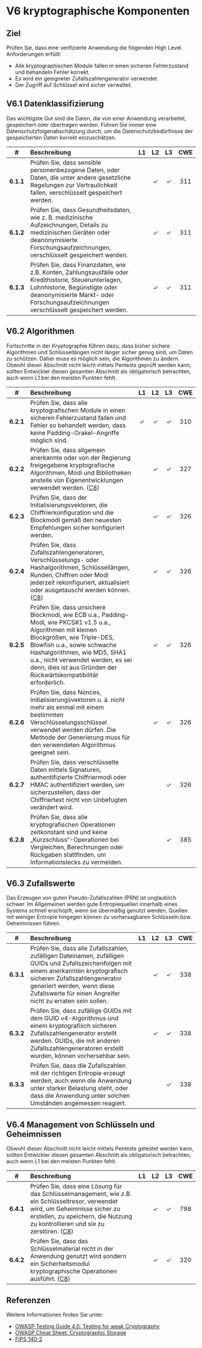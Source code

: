 # V6 kryptographische Komponenten

## Ziel

Prüfen Sie, dass eine verifizierte Anwendung die folgenden High Level Anforderungen erfüllt:

* Alle kryptographischen Module fallen in einen sicheren Fehlerzustand und behandeln Fehler korrekt.
* Es wird ein geeigneter Zufallszahlengenerator verwendet.
* Der Zugriff auf Schlüssel wird sicher verwaltet.

## V6.1 Datenklassifizierung

Das wichtigste Gut sind die Daten, die von einer Anwendung verarbeitet, gespeichert oder übertragen werden. Führen Sie immer eine Datenschutzfolgenabschätzung durch, um die Datenschutzbedürfnisse der gespeicherten Daten korrekt einzuschätzen.


| # | Beschreibung | L1 | L2 | L3 | CWE |
| :---: | :--- | :---: | :---: | :---: | :---: |
| **6.1.1** | Prüfen Sie, dass sensible personenbezogene Daten, oder Daten, die unter andere gesetzliche Regelungen zur Vertraulichkeit fallen, verschlüsselt gespeichert werden. | | ✓ | ✓ | 311 |
| **6.1.2** | Prüfen Sie, dass Gesundheitsdaten, wie z. B. medizinische Aufzeichnungen, Details zu medizinischen Geräten oder deanonymisierte Forschungsaufzeichnungen, verschlüsselt gespeichert werden. | | ✓ | ✓ | 311 |
| **6.1.3** | Prüfen Sie, dass Finanzdaten, wie z.B. Konten, Zahlungsausfälle oder Kredithistorie, Steuerunterlagen, Lohnhistorie, Begünstigte oder deanonymisierte Markt- oder Forschungsaufzeichnungen verschlüsselt gespeichert werden. | | ✓ | ✓ | 311 |

## V6.2 Algorithmen

Fortschritte in der Kryptographie führen dazu, dass bisher sichere Algorithmen und Schlüssellängen nicht länger sicher genug sind, um Daten zu schützen. Daher muss es möglich sein, die Algorithmen zu ändern. Obwohl dieser Abschnitt nicht leicht mittels Pentests geprüft werden kann, sollten Entwickler diesen gesamten Abschnitt als obligatorisch betrachten, auch wenn L1 bei den meisten Punkten fehlt.

| # | Beschreibung | L1 | L2 | L3 | CWE |
| :---: | :--- | :---: | :---: | :---: | :---: |
| **6.2.1** | Prüfen Sie, dass alle kryptografischen Module in einen sicheren Fehlerzustand fallen und Fehler so behandelt werden, dass keine Padding-Orakel-Angriffe möglich sind. | ✓ | ✓ | ✓ | 310 |
| **6.2.2** | Prüfen Sie, dass allgemein anerkannte oder von der Regierung freigegebene kryptografische Algorithmen, Modi und Bibliotheken anstelle von Eigenentwicklungen verwendet werden. ([C8](https://owasp.org/www-project-proactive-controls/#div-numbering)) | | ✓ | ✓ | 327 |
| **6.2.3** | Prüfen Sie, dass der Initialisierungsvektoren, die Chiffrierkonfiguration und die Blockmodi gemäß den neuesten Empfehlungen sicher konfiguriert werden. | | ✓ | ✓ | 326 |
| **6.2.4** | Prüfen Sie, dass Zufallszahlengeneratoren, Verschlüsselungs- oder Hashalgorithmen, Schlüssellängen, Runden, Chiffren oder Modi jederzeit rekonfiguriert, aktualisiert oder ausgetauscht werden können. ([C8](https://owasp.org/www-project-proactive-controls/#div-numbering)) | | ✓ | ✓ | 326 |
| **6.2.5** | Prüfen Sie, dass unsichere Blockmodi, wie ECB u.a., Padding-Modi, wie PKCS#1 v1.5 u.a., Algorithmen mit kleinen Blockgrößen, wie Triple-DES, Blowfish u.a., sowie schwache Hashalgorithmen, wie MD5, SHA1 u.a., nicht verwendet werden, es sei denn, dies ist aus Gründen der Rückwärtskompatibilität erforderlich. | | ✓ | ✓ | 326 |
| **6.2.6** | Prüfen Sie, dass Nonces, Initialisierungsvektoren u. ä. nicht mehr als einmal mit einem bestimmten Verschlüsselungsschlüssel verwendet werden dürfen. Die Methode der Generierung muss für den verwendeten Algorithmus geeignet sein. | | ✓ | ✓ | 326 |
| **6.2.7** | Prüfen Sie, dass verschlüsselte Daten mittels Signaturen, authentifizierte Chiffriermodi oder HMAC authentifiziert werden, um sicherzustellen, dass der Chiffriertext nicht von Unbefugten verändert wird. | | | ✓ | 326 |
| **6.2.8** | Prüfen Sie, dass alle kryptografischen Operationen zeitkonstant sind und keine „Kurzschluss“-Operationen bei Vergleichen, Berechnungen oder Rückgaben stattfinden, um Informationslecks zu vermeiden. | | | ✓ | 385 |

## V6.3 Zufallswerte

Das Erzeugen von guten Pseudo-Zufallszahlen (PRN) ist unglaublich schwer. Im Allgemeinen werden gute Entropiequellen innerhalb eines Systems schnell erschöpft, wenn sie übermäßig genutzt werden, Quellen mit weniger Entropie hingegen können zu vorhersagbaren Schlüsseln bzw. Geheimnissen führen.

| # | Beschreibung | L1 | L2 | L3 | CWE |
| :---: | :--- | :---: | :---: | :---: | :---: |
| **6.3.1** | Prüfen Sie, dass alle Zufallszahlen, zufälligen Dateinamen, zufälligen GUIDs und Zufallszeichenfolgen mit einem anerkannten kryptografisch sicheren Zufallszahlengenerator generiert werden, wenn diese Zufallswerte für einen Angreifer nicht zu erraten sein sollen. | | ✓ | ✓ | 338 |
| **6.3.2** | Prüfen Sie, dass zufällige GUIDs mit dem GUID v4-Algorithmus und einem kryptografisch sicheren Zufallszahlengenerator erstellt werden. GUIDs, die mit anderen Zufallszahlengeneratoren erstellt wurden, können vorhersehbar sein. | | ✓ | ✓ | 338 |
| **6.3.3** | Prüfen Sie, dass die Zufallszahlen mit der richtigen Entropie erzeugt werden, auch wenn die Anwendung unter starker Belastung steht, oder dass die Anwendung unter solchen Umständen angemessen reagiert. | | | ✓ | 338 |

## V6.4 Management von Schlüsseln und Geheimnissen

Obwohl dieser Abschnitt nicht leicht mittels Pentests getestet werden kann, sollten Entwickler diesen gesamten Abschnitt als obligatorisch betrachten, auch wenn L1 bei den meisten Punkten fehlt.

| # | Beschreibung | L1 | L2 | L3 | CWE |
| :---: | :--- | :---: | :---: | :---: | :---: |
| **6.4.1** | Prüfen Sie, dass eine Lösung für das Schlüsselmanagement, wie z.B. ein Schlüsseltresor, verwendet wird, um Geheimnisse sicher zu erstellen, zu speichern, die Nutzung zu kontrollieren und sie zu zerstören. ([C8](https://owasp.org/www-project-proactive-controls/#div-numbering)) | | ✓ | ✓ | 798 |
| **6.4.2** | Prüfen Sie, dass das Schlüsselmaterial nicht in der Anwendung genutzt wird sondern ein Sicherheitsmodul kryptographische Operationen ausführt. ([C8](https://owasp.org/www-project-proactive-controls/#div-numbering)) | | ✓ | ✓ | 320 |

## Referenzen

Weitere Informationen finden Sie unter:

* [OWASP Testing Guide 4.0: Testing for weak Cryptography](https://owasp.org/www-project-web-security-testing-guide/v41/4-Web_Application_Security_Testing/09-Testing_for_Weak_Cryptography/README.html)
* [OWASP Cheat Sheet: Cryptographic Storage](https://cheatsheetseries.owasp.org/cheatsheets/Cryptographic_Storage_Cheat_Sheet.html)
* [FIPS 140-2](https://csrc.nist.gov/publications/detail/fips/140/2/final)
